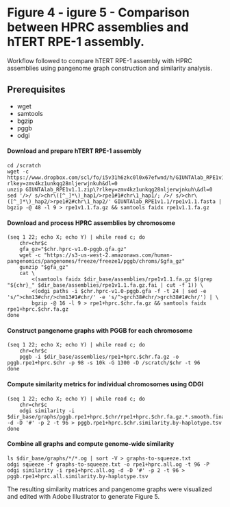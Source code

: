 # Figure 4 - igure 5 - Comparison between HPRC assemblies and hTERT RPE-1 assembly.
Workflow followed to compare hTERT RPE-1 assembly with HPRC assemblies using pangenome graph construction and similarity analysis.

## Prerequisites
- wget
- samtools
- bgzip
- pggb
- odgi

#### Download and prepare hTERT RPE-1 assembly

```shell
cd /scratch
wget -c https://www.dropbox.com/scl/fo/i5v31h6zkc0l0x67efwnd/h/GIUNTAlab_RPE1v1.1.zip?rlkey=zmv4kz1unkqg28nljerwjnkuh&dl=0
unzip GIUNTAlab_RPE1v1.1.zip\?rlkey=zmv4kz1unkqg28nljerwjnkuh\&dl=0
sed '/>/ s/>chr\([^_]*\)_hap1/>rpe1#1#chr\1_hap1/; />/ s/>chr\([^_]*\)_hap2/>rpe1#2#chr\1_hap2/' GIUNTAlab_RPE1v1.1/rpe1v1.1.fasta | bgzip -@ 48 -l 9 > rpe1v1.1.fa.gz && samtools faidx rpe1v1.1.fa.gz
```

#### Download and process HPRC assemblies by chromosome

```shell
(seq 1 22; echo X; echo Y) | while read c; do
    chr=chr$c
    gfa_gz="$chr.hprc-v1.0-pggb.gfa.gz"
    wget -c "https://s3-us-west-2.amazonaws.com/human-pangenomics/pangenomes/freeze/freeze1/pggb/chroms/$gfa_gz"
    gunzip "$gfa_gz"
    cat \
        <(samtools faidx $dir_base/assemblies/rpe1v1.1.fa.gz $(grep "${chr}_" $dir_base/assemblies/rpe1v1.1.fa.gz.fai | cut -f 1)) \
        <(odgi paths -i $chr.hprc-v1.0-pggb.gfa -f -t 24 | sed -e 's/^>chm13#chr/>chm13#1#chr/' -e 's/^>grch38#chr/>grch38#1#chr/') | \
        bgzip -@ 16 -l 9 > rpe1+hprc.$chr.fa.gz && samtools faidx rpe1+hprc.$chr.fa.gz
done
```

#### Construct pangenome graphs with PGGB for each chromosome

```shell
(seq 1 22; echo X; echo Y) | while read c; do
    chr=chr$c
    pggb -i $dir_base/assemblies/rpe1+hprc.$chr.fa.gz -o pggb.rpe1+hprc.$chr -p 98 -s 10k -G 1300 -D /scratch/$chr -t 96
done
```

#### Compute similarity metrics for individual chromosomes using ODGI

```shell
(seq 1 22; echo X; echo Y) | while read c; do
    chr=chr$c
    odgi similarity -i $dir_base/graphs/pggb.rpe1+hprc.$chr/rpe1+hprc.$chr.fa.gz.*.smooth.final.og -d -D '#' -p 2 -t 96 > pggb.rpe1+hprc.$chr.similarity.by-haplotype.tsv
done
```

#### Combine all graphs and compute genome-wide similarity

```shell
ls $dir_base/graphs/*/*.og | sort -V > graphs-to-squeeze.txt
odgi squeeze -f graphs-to-squeeze.txt -o rpe1+hprc.all.og -t 96 -P
odgi similarity -i rpe1+hprc.all.og -d -D '#' -p 2 -t 96 > pggb.rpe1+hprc.all.similarity.by-haplotype.tsv
```

The resulting similarity matrices and pangenome graphs were visualized and edited with Adobe Illustrator to generate Figure 5.
